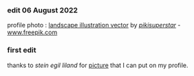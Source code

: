 ### edit 06 August 2022  
profile photo : [landscape illustration vector](https://www.freepik.com/free-vector/spring-landscape-scene_12427343.htm#query=landscape%20illustration&position=5&from_view=keyword) by [*pikisuperstar*](https://www.freepik.com/author/pikisuperstar) - www.freepik.com  


### first edit  
thanks to *stein egil liland* for [picture](https://www.pexels.com/photo/aurora-borealis-1933239/) that I can put on my profile.  
